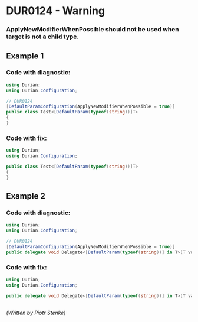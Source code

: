 # DUR0124 - Warning
### ApplyNewModifierWhenPossible should not be used when target is not a child type.

## Example 1

### Code with diagnostic:
```csharp
using Durian;
using Durian.Configuration;

// DUR0124
[DefaultParamConfiguration(ApplyNewModifierWhenPossible = true)]
public class Test<[DefaultParam(typeof(string))]T>
{
}

```
### Code with fix:
```csharp
using Durian;
using Durian.Configuration;

public class Test<[DefaultParam(typeof(string))]T>
{
}

```
## Example 2

### Code with diagnostic:
```csharp
using Durian;
using Durian.Configuration;

// DUR0124
[DefaultParamConfiguration(ApplyNewModifierWhenPossible = true)]
public delegate void Delegate<[DefaultParam(typeof(string))] in T>(T value);

```
### Code with fix:
```csharp
using Durian;
using Durian.Configuration;

public delegate void Delegate<[DefaultParam(typeof(string))] in T>(T value);

```
##

*\(Written by Piotr Stenke\)*